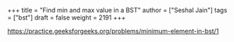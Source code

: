 +++
title = "Find min and max value in a BST"
author = ["Seshal Jain"]
tags = ["bst"]
draft = false
weight = 2191
+++

<https://practice.geeksforgeeks.org/problems/minimum-element-in-bst/1>
